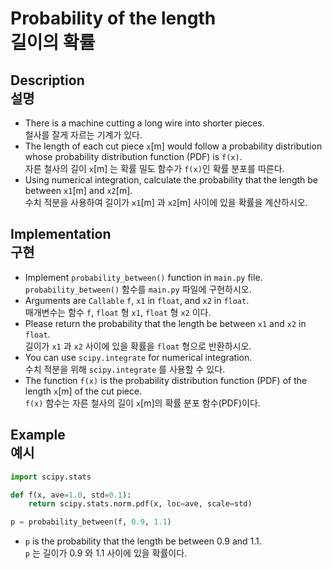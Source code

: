 
# Probability of the length<br>길이의 확률

## Description<br>설명
* There is a machine cutting a long wire into shorter pieces.<br>철사를 잘게 자르는 기계가 있다.
* The length of each cut piece `x`[m] would follow a probability distribution whose probability distribution function (PDF) is `f(x)`.<br>자른 철사의 길이 `x`[m] 는 확률 밀도 함수가 `f(x)`인 확률 분포를 따른다.
* Using numerical integration, calculate the probability that the length be between `x1`[m] and `x2`[m].<br>수치 적분을 사용하여 길이가 `x1`[m] 과 `x2`[m] 사이에 있을 확률을 계산하시오.

## Implementation<br>구현
* Implement `probability_between()` function in `main.py` file.<br>`probability_between()` 함수를 `main.py` 파일에 구현하시오.
* Arguments are `Callable` `f`, `x1` in `float`, and `x2` in `float`.<br>매개변수는 함수 `f`, `float` 형 `x1`, `float` 형 `x2` 이다.
* Please return the probability that the length be between `x1` and `x2` in `float`.<br>길이가 `x1` 과 `x2` 사이에 있을 확률을 `float` 형으로 반환하시오.
* You can use `scipy.integrate` for numerical integration.<br>수치 적분을 위해 `scipy.integrate` 를 사용할 수 있다.
* The function `f(x)` is the probability distribution function (PDF) of the length `x`[m] of the cut piece.<br>`f(x)` 함수는 자른 철사의 길이 `x`[m]의 확률 분포 함수(PDF)이다.

## Example<br>예시
```python
import scipy.stats

def f(x, ave=1.0, std=0.1):
    return scipy.stats.norm.pdf(x, loc=ave, scale=std)

p = probability_between(f, 0.9, 1.1)
```
* `p` is the probability that the length be between 0.9 and 1.1.<br>`p` 는 길이가 0.9 와 1.1 사이에 있을 확률이다.
